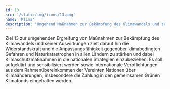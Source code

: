 ```yaml
---
id: 13
src: '/static/img/icons/13.png'
name: 'Klima'
description: 'Umgehend Maßnahmen zur Bekämpfung des Klimawandels und seiner Auswirkungen ergreifen - (in Anerkennung der Tatsache, dass die UNFCCC das zentrale internationale, zwischen-staatliche Forum zur Verhandlung der globalen Reaktion auf den Klimawandel ist)'
---
```

Ziel 13 zur umgehenden Ergreifung von Maßnahmen zur Bekämpfung des Klimawandels und seiner Auswirkungen zielt darauf hin die Widerstandskraft und die Anpassungsfähigkeit gegenüber klimabedingten Gefahren und Naturkatastrophen in allen Ländern zu stärken und dabei Klimaschutzmaßnahmen in die nationalen Strategien einzubeziehen. Es soll aufgeklärt und sensibilisiert werden sowie internationale Verpflichtungen aus dem Rahmenübereinkommen der Vereinten Nationen über Klimaänderungen, insbesondere die Zahlung in den gemeinsamen Grünen Klimafonds eingehalten werden.
